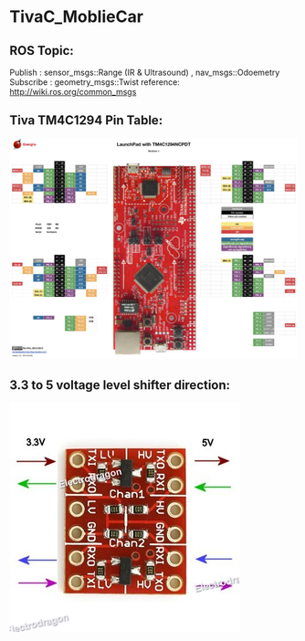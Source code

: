 # TivaC_MoblieCar

## ROS Topic:
Publish : sensor_msgs::Range (IR & Ultrasound) , nav_msgs::Odoemetry  
Subscribe : geometry_msgs::Twist
                            reference: http://wiki.ros.org/common_msgs
## Tiva TM4C1294 Pin Table: 
![image](https://github.com/glitter2626/TivaC_MoblieCar/blob/master/23633173_1720082644676737_2065439414_o.jpg)

## 3.3 to 5 voltage level shifter direction:
![image](https://github.com/glitter2626/TivaC_MoblieCar/blob/master/3.3V-5V-Logic-Level-Converter-5.jpg)
